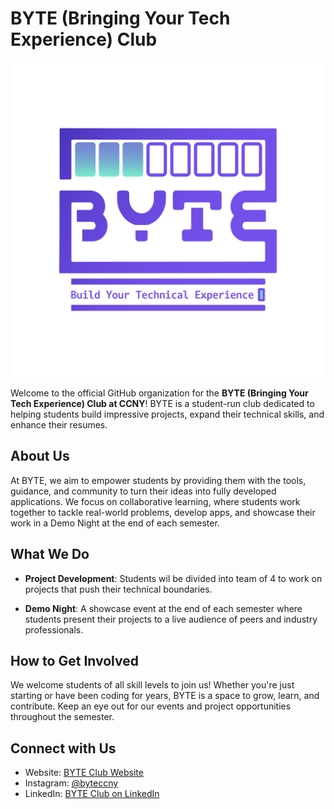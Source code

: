 # BYTE (Bringing Your Tech Experience) Club

![BYTE Logo](../img/Primary%20Logo.png)

Welcome to the official GitHub organization for the **BYTE (Bringing Your Tech Experience) Club at CCNY**! BYTE is a student-run club dedicated to helping students build impressive projects, expand their technical skills, and enhance their resumes.

## About Us

At BYTE, we aim to empower students by providing them with the tools, guidance, and community to turn their ideas into fully developed applications. We focus on collaborative learning, where students work together to tackle real-world problems, develop apps, and showcase their work in a Demo Night at the end of each semester.

## What We Do

- **Project Development**: Students wil be divided into team of 4 to work on projects that push their technical boundaries. 

- **Demo Night**: A showcase event at the end of each semester where students present their projects to a live audience of peers and industry professionals.
  
## How to Get Involved

We welcome students of all skill levels to join us! Whether you're just starting or have been coding for years, BYTE is a space to grow, learn, and contribute. Keep an eye out for our events and project opportunities throughout the semester.

## Connect with Us

- Website: [BYTE Club Website](https://www.byteccny.com/)
- Instagram: [@byteccny](https://instagram.com/byteccny)
- LinkedIn: [BYTE Club on LinkedIn](https://www.linkedin.com/company/byteccny)
